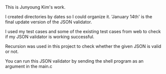 This is Junyoung Kim's work. 

I created directories by dates so I could organize it. 'January 14th' is the final update version of the JSON validator.

I used my test cases and some of the existing test cases from web to check if my JSON validator is working successful. 

Recursion was used in this project to check whether the given JSON is valid or not.

You can run this JSON validator by sending the shell program as an argument in the  main.c
